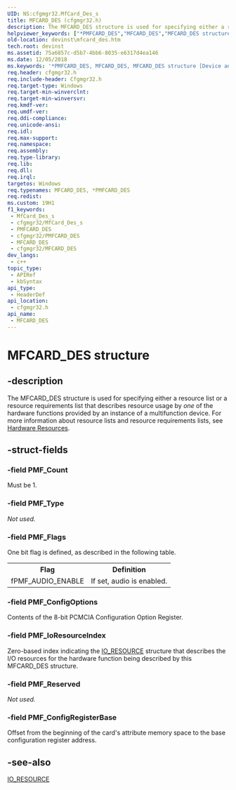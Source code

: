 ```yaml
---
UID: NS:cfgmgr32.MfCard_Des_s
title: MFCARD_DES (cfgmgr32.h)
description: The MFCARD_DES structure is used for specifying either a resource list or a resource requirements list that describes resource usage by one of the hardware functions provided by an instance of a multifunction device.
helpviewer_keywords: ["*PMFCARD_DES","MFCARD_DES","MFCARD_DES structure [Device and Driver Installation]","PMFCARD_DES","PMFCARD_DES structure pointer [Device and Driver Installation]","cfgmgr32/MFCARD_DES","cfgmgr32/PMFCARD_DES","cfgmgrst_aea737e9-53c7-41dd-b4d3-80f29442358c.xml","devinst.mfcard_des"]
old-location: devinst\mfcard_des.htm
tech.root: devinst
ms.assetid: 75a6857c-d5b7-4bb6-8035-e6317d4ea146
ms.date: 12/05/2018
ms.keywords: '*PMFCARD_DES, MFCARD_DES, MFCARD_DES structure [Device and Driver Installation], PMFCARD_DES, PMFCARD_DES structure pointer [Device and Driver Installation], cfgmgr32/MFCARD_DES, cfgmgr32/PMFCARD_DES, cfgmgrst_aea737e9-53c7-41dd-b4d3-80f29442358c.xml, devinst.mfcard_des'
req.header: cfgmgr32.h
req.include-header: Cfgmgr32.h
req.target-type: Windows
req.target-min-winverclnt: 
req.target-min-winversvr: 
req.kmdf-ver: 
req.umdf-ver: 
req.ddi-compliance: 
req.unicode-ansi: 
req.idl: 
req.max-support: 
req.namespace: 
req.assembly: 
req.type-library: 
req.lib: 
req.dll: 
req.irql: 
targetos: Windows
req.typenames: MFCARD_DES, *PMFCARD_DES
req.redist: 
ms.custom: 19H1
f1_keywords:
 - MfCard_Des_s
 - cfgmgr32/MfCard_Des_s
 - PMFCARD_DES
 - cfgmgr32/PMFCARD_DES
 - MFCARD_DES
 - cfgmgr32/MFCARD_DES
dev_langs:
 - c++
topic_type:
 - APIRef
 - kbSyntax
api_type:
 - HeaderDef
api_location:
 - cfgmgr32.h
api_name:
 - MFCARD_DES
---
```


# MFCARD_DES structure


## -description

The MFCARD_DES structure is used for specifying either a resource list or a resource requirements list that describes resource usage by <i>one</i> of the hardware functions provided by an instance of a multifunction device. For more information about resource lists and resource requirements lists, see <a href="/windows-hardware/drivers/kernel/hardware-resources">Hardware Resources</a>.

## -struct-fields

### -field PMF_Count

Must be 1.

### -field PMF_Type

<i>Not used.</i>

### -field PMF_Flags

One bit flag is defined, as described in the following table.

<table>
<tr>
<th>Flag</th>
<th>Definition</th>
</tr>
<tr>
<td>
fPMF_AUDIO_ENABLE

</td>
<td>
If set, audio is enabled.

</td>
</tr>
</table>

### -field PMF_ConfigOptions

Contents of the 8-bit PCMCIA Configuration Option Register.

### -field PMF_IoResourceIndex

Zero-based index indicating the [IO_RESOURCE](/windows/desktop/api/cfgmgr32/ns-cfgmgr32-io_resource) structure that describes the I/O resources for the hardware function being described by this MFCARD_DES structure.

### -field PMF_Reserved

<i>Not used.</i>

### -field PMF_ConfigRegisterBase

Offset from the beginning of the card's attribute memory space to the base configuration register address.

## -see-also

[IO_RESOURCE](/windows/desktop/api/cfgmgr32/ns-cfgmgr32-io_resource)